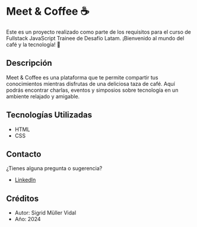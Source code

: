 # Meet & Coffee ☕

Este es un proyecto realizado como parte de los requisitos para el curso de Fullstack JavaScript Trainee de Desafío Latam. ¡Bienvenido al mundo del café y la tecnología! 🚀

## Descripción

Meet & Coffee es una plataforma que te permite compartir tus conocimientos mientras disfrutas de una deliciosa taza de café. Aquí podrás encontrar charlas, eventos y simposios sobre tecnología en un ambiente relajado y amigable.

## Tecnologías Utilizadas

- HTML
- CSS

## Contacto

¿Tienes alguna pregunta o sugerencia?
- [LinkedIn](www.linkedin.com/in/smullervidal)

## Créditos

- Autor: Sigrid Müller Vidal
- Año: 2024

